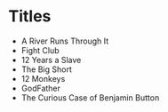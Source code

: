 # Titles

- A River Runs Through It
- Fight Club
- 12 Years a Slave
- The Big Short
- 12 Monkeys
- GodFather
- The Curious Case of Benjamin Button
